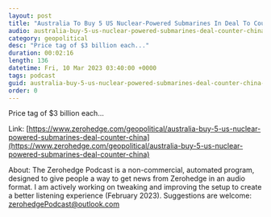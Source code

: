 ```yaml
---
layout: post
title: "Australia To Buy 5 US Nuclear-Powered Submarines In Deal To Counter China"
audio: australia-buy-5-us-nuclear-powered-submarines-deal-counter-china-0
category: geopolitical
desc: "Price tag of $3 billion each..."
duration: 00:02:16
length: 136
datetime: Fri, 10 Mar 2023 03:40:00 +0000
tags: podcast
guid: australia-buy-5-us-nuclear-powered-submarines-deal-counter-china-0
order: 0
---
```

Price tag of $3 billion each...

Link: [https://www.zerohedge.com/geopolitical/australia-buy-5-us-nuclear-powered-submarines-deal-counter-china](https://www.zerohedge.com/geopolitical/australia-buy-5-us-nuclear-powered-submarines-deal-counter-china)

About: The Zerohedge Podcast is a non-commercial, automated program, designed to give people a way to get news from Zerohedge in an audio format.  I am actively working on tweaking and improving the setup to create a better listening experience (February 2023).  Suggestions are welcome: [zerohedgePodcast@outlook.com](mailto:zerohedgePodcast@outlook.com)
